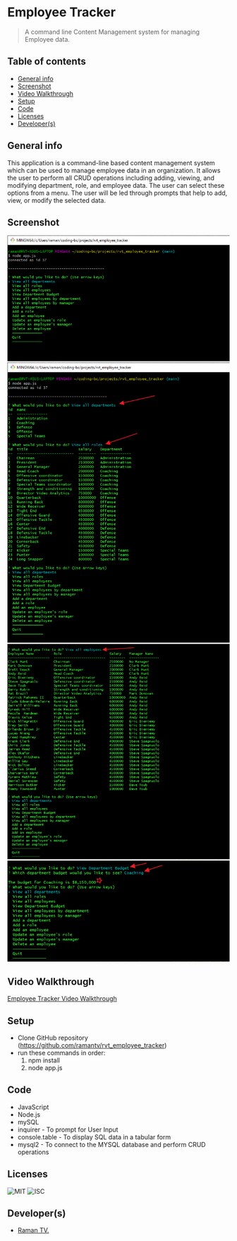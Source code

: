 # Employee Tracker
> A command line Content Management system for managing Employee data.

## Table of contents
  - [General info](#general-info)
  - [Screenshot](#screenshot)
  - [Video Walkthrough](#video-walkthrough)
  - [Setup](#setup)
  - [Code](#code)
  - [Licenses](#licenses)
  - [Developer(s)](#developers)

## General info
This application is a command-line based content management system which can be used to manage employee data in an organization. It allows the user to perform all CRUD operations including adding, viewing, and modifying department, role, and employee data. The user can select these options from a menu. The user will be led through prompts that help to add, view, or modify the selected data.

## Screenshot
![Employee Tracker Main Menu Screenshot](./images/rvt_employee_tracker_main.png)
![View All Departments and Roles Screenshot](./images/rvt_all_roles_and_departments.png)
![View All Employees Screenshot](./images/rvt_all_employees.png)
![View Department Budget Screenshot](./images/rvt_view_department_budget.png)

## Video Walkthrough 
[Employee Tracker Video Walkthrough](https://www.youtube.com/watch?v=bb4UYMW24zc)

## Setup
* Clone GitHub repository (https://github.com/ramantv/rvt_employee_tracker)
* run these commands in order:
   1. npm install
   2. node app.js

## Code
* JavaScript
* Node.js
* mySQL
* inquirer - To prompt for User Input
* console.table - To display SQL data in a tabular form
* mysql2 - To connect to the MYSQL database and perform CRUD operations

## Licenses
![MIT](https://img.shields.io/static/v1?label=License&message=MIT&color=BLUE) 
![ISC](https://img.shields.io/static/v1?label=License&message=ISC&color=BLUE) 

## Developer(s)
* [Raman TV.](https://github.com/ramantv)
